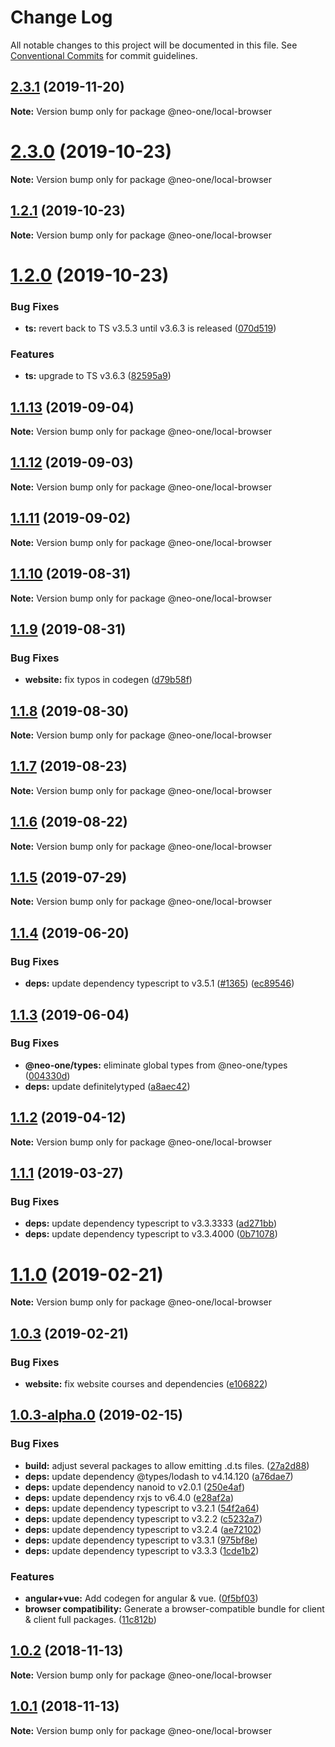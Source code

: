 # Change Log

All notable changes to this project will be documented in this file.
See [Conventional Commits](https://conventionalcommits.org) for commit guidelines.

## [2.3.1](https://github.com/neo-one-suite/neo-one/compare/@neo-one/local-browser@2.3.0...@neo-one/local-browser@2.3.1) (2019-11-20)

**Note:** Version bump only for package @neo-one/local-browser





# [2.3.0](https://github.com/neo-one-suite/neo-one/compare/@neo-one/local-browser@1.2.1...@neo-one/local-browser@2.3.0) (2019-10-23)

**Note:** Version bump only for package @neo-one/local-browser





## [1.2.1](https://github.com/neo-one-suite/neo-one/compare/@neo-one/local-browser@1.2.0...@neo-one/local-browser@1.2.1) (2019-10-23)

**Note:** Version bump only for package @neo-one/local-browser





# [1.2.0](https://github.com/neo-one-suite/neo-one/compare/@neo-one/local-browser@1.1.13...@neo-one/local-browser@1.2.0) (2019-10-23)


### Bug Fixes

* **ts:** revert back to TS v3.5.3 until v3.6.3 is released ([070d519](https://github.com/neo-one-suite/neo-one/commit/070d5190bdacbec433af37c69fef1cc7702b8bde))


### Features

* **ts:** upgrade to TS v3.6.3 ([82595a9](https://github.com/neo-one-suite/neo-one/commit/82595a91c063a4fa08ef06f631cd1dab4cb965f3))





## [1.1.13](https://github.com/neo-one-suite/neo-one/compare/@neo-one/local-browser@1.1.12...@neo-one/local-browser@1.1.13) (2019-09-04)

**Note:** Version bump only for package @neo-one/local-browser





## [1.1.12](https://github.com/neo-one-suite/neo-one/compare/@neo-one/local-browser@1.1.11...@neo-one/local-browser@1.1.12) (2019-09-03)

**Note:** Version bump only for package @neo-one/local-browser





## [1.1.11](https://github.com/neo-one-suite/neo-one/compare/@neo-one/local-browser@1.1.10...@neo-one/local-browser@1.1.11) (2019-09-02)

**Note:** Version bump only for package @neo-one/local-browser





## [1.1.10](https://github.com/neo-one-suite/neo-one/compare/@neo-one/local-browser@1.1.9...@neo-one/local-browser@1.1.10) (2019-08-31)

**Note:** Version bump only for package @neo-one/local-browser





## [1.1.9](https://github.com/neo-one-suite/neo-one/compare/@neo-one/local-browser@1.1.8...@neo-one/local-browser@1.1.9) (2019-08-31)


### Bug Fixes

* **website:** fix typos in codegen ([d79b58f](https://github.com/neo-one-suite/neo-one/commit/d79b58f))





## [1.1.8](https://github.com/neo-one-suite/neo-one/compare/@neo-one/local-browser@1.1.7...@neo-one/local-browser@1.1.8) (2019-08-30)

**Note:** Version bump only for package @neo-one/local-browser





## [1.1.7](https://github.com/neo-one-suite/neo-one/compare/@neo-one/local-browser@1.1.6...@neo-one/local-browser@1.1.7) (2019-08-23)

**Note:** Version bump only for package @neo-one/local-browser





## [1.1.6](https://github.com/neo-one-suite/neo-one/compare/@neo-one/local-browser@1.1.5...@neo-one/local-browser@1.1.6) (2019-08-22)

**Note:** Version bump only for package @neo-one/local-browser





## [1.1.5](https://github.com/neo-one-suite/neo-one/compare/@neo-one/local-browser@1.1.4...@neo-one/local-browser@1.1.5) (2019-07-29)

**Note:** Version bump only for package @neo-one/local-browser





## [1.1.4](https://github.com/neo-one-suite/neo-one/compare/@neo-one/local-browser@1.1.3...@neo-one/local-browser@1.1.4) (2019-06-20)


### Bug Fixes

* **deps:** update dependency typescript to v3.5.1 ([#1365](https://github.com/neo-one-suite/neo-one/issues/1365)) ([ec89546](https://github.com/neo-one-suite/neo-one/commit/ec89546))





## [1.1.3](https://github.com/neo-one-suite/neo-one/compare/@neo-one/local-browser@1.1.2...@neo-one/local-browser@1.1.3) (2019-06-04)


### Bug Fixes

* **@neo-one/types:** eliminate global types from @neo-one/types ([004330d](https://github.com/neo-one-suite/neo-one/commit/004330d))
* **deps:** update definitelytyped ([a8aec42](https://github.com/neo-one-suite/neo-one/commit/a8aec42))





## [1.1.2](https://github.com/neo-one-suite/neo-one/compare/@neo-one/local-browser@1.1.1...@neo-one/local-browser@1.1.2) (2019-04-12)

**Note:** Version bump only for package @neo-one/local-browser





## [1.1.1](https://github.com/neo-one-suite/neo-one/compare/@neo-one/local-browser@1.1.0...@neo-one/local-browser@1.1.1) (2019-03-27)


### Bug Fixes

* **deps:** update dependency typescript to v3.3.3333 ([ad271bb](https://github.com/neo-one-suite/neo-one/commit/ad271bb))
* **deps:** update dependency typescript to v3.3.4000 ([0b71078](https://github.com/neo-one-suite/neo-one/commit/0b71078))





# [1.1.0](https://github.com/neo-one-suite/neo-one/compare/@neo-one/local-browser@1.0.3...@neo-one/local-browser@1.1.0) (2019-02-21)

**Note:** Version bump only for package @neo-one/local-browser





## [1.0.3](https://github.com/neo-one-suite/neo-one/compare/@neo-one/local-browser@1.0.3-alpha.0...@neo-one/local-browser@1.0.3) (2019-02-21)


### Bug Fixes

* **website:** fix website courses and dependencies ([e106822](https://github.com/neo-one-suite/neo-one/commit/e106822))





## [1.0.3-alpha.0](https://github.com/neo-one-suite/neo-one/compare/@neo-one/local-browser@1.0.2...@neo-one/local-browser@1.0.3-alpha.0) (2019-02-15)


### Bug Fixes

* **build:** adjust several packages to allow emitting .d.ts files. ([27a2d88](https://github.com/neo-one-suite/neo-one/commit/27a2d88))
* **deps:** update dependency @types/lodash to v4.14.120 ([a76dae7](https://github.com/neo-one-suite/neo-one/commit/a76dae7))
* **deps:** update dependency nanoid to v2.0.1 ([250e4af](https://github.com/neo-one-suite/neo-one/commit/250e4af))
* **deps:** update dependency rxjs to v6.4.0 ([e28af2a](https://github.com/neo-one-suite/neo-one/commit/e28af2a))
* **deps:** update dependency typescript to v3.2.1 ([54f2a64](https://github.com/neo-one-suite/neo-one/commit/54f2a64))
* **deps:** update dependency typescript to v3.2.2 ([c5232a7](https://github.com/neo-one-suite/neo-one/commit/c5232a7))
* **deps:** update dependency typescript to v3.2.4 ([ae72102](https://github.com/neo-one-suite/neo-one/commit/ae72102))
* **deps:** update dependency typescript to v3.3.1 ([975bf8e](https://github.com/neo-one-suite/neo-one/commit/975bf8e))
* **deps:** update dependency typescript to v3.3.3 ([1cde1b2](https://github.com/neo-one-suite/neo-one/commit/1cde1b2))


### Features

* **angular+vue:** Add codegen for angular & vue. ([0f5bf03](https://github.com/neo-one-suite/neo-one/commit/0f5bf03))
* **browser compatibility:** Generate a browser-compatible bundle for client & client full packages. ([11c812b](https://github.com/neo-one-suite/neo-one/commit/11c812b))





## [1.0.2](https://github.com/neo-one-suite/neo-one/compare/@neo-one/local-browser@1.0.1...@neo-one/local-browser@1.0.2) (2018-11-13)

**Note:** Version bump only for package @neo-one/local-browser





## [1.0.1](https://github.com/neo-one-suite/neo-one/compare/@neo-one/local-browser@1.0.0...@neo-one/local-browser@1.0.1) (2018-11-13)

**Note:** Version bump only for package @neo-one/local-browser
